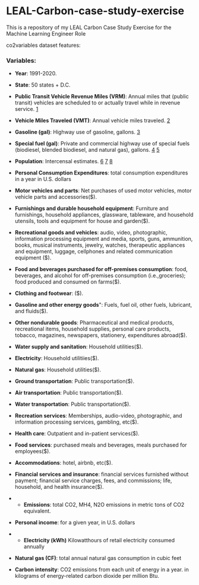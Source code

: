 # LEAL-Carbon-case-study-exercise
This is a repository of my LEAL Carbon Case Study Exercise for the Machine Learning Engineer Role


co2variables dataset features:

### **Variables**:
*   **Year**: 1991-2020.
  
*   **State**: 50 states + D.C.
  
*   **Public Transit Vehicle Revenue Miles (VRM)**: Annual miles that (public transit) vehicles are scheduled to or actually travel while in revenue service. [1](https://www.transit.dot.gov/ntd/national-transit-database-ntd-glossary#V)

*   **Vehicle Miles Traveled (VMT)**: Annual vehicle miles traveled. [2](https://www.fhwa.dot.gov/policyinformation/statistics/2020/)

*   **Gasoline (gal)**: Highway use of gasoline, gallons. [3](https://www.fhwa.dot.gov/policyinformation/statistics/2020/mf226.cfm)

*   **Special fuel (gal)**: Private and commercial highway use of special fuels (biodiesel, blended biodiesel, and natural gas), gallons. [4](https://afdc.energy.gov/laws/10938#:~:text=Special%20fuel%20is%20defined%20as,%2C%20industrial%2C%20or%20farm%20purposes.) [5](https://www.fhwa.dot.gov/policyinformation/statistics/2020/mf225.cfm)

*   **Population**: Intercensal estimates. [6](https://www.census.gov/data/tables/time-series/demo/popest/intercensal-2000-2010-state.html) [7](https://www.census.gov/programs-surveys/popest/technical-documentation/research/evaluation-estimates/2020-evaluation-estimates/2010s-state-total.html) [8](https://www.census.gov/data/tables/time-series/demo/popest/intercensal-1990-2000-state-and-county-totals.html)

* **Personal Consumption Expenditures**: total consumption expenditures in a year in U.S. dollars

* **Motor vehicles and parts**: Net purchases of used motor vehicles, motor vehicle parts and accessories($).

* **Furnishings and durable household equipment**: Furniture and furnishings, household appliances, glassware, tableware, and household utensils, tools and equipment for house and garden($).  

* **Recreational goods and vehicles**: audio, video, photographic, information processing equipment and media, sports, guns, ammunition, books, musical instruments, jewelry, watches, therapeutic appliances and equipment, luggage, cellphones and related communication equipment ($).

* **Food and beverages purchased for off-premises consumption**: food, beverages, and alcohol for off-premises consumption (i.e.,groceries); food produced and consumed on farms($).

* **Clothing and footwear**: ($).

* **Gasoline and other energy goods**": Fuels, fuel oil, other fuels, lubricant, and fluids($).

* **Other nondurable goods**: Pharmaceutical and medical products, recreational items, household supplies, personal care products, tobacco, magazines, newspapers, stationery, expenditures abroad($).

* **Water supply and sanitation**: Household utilities($).

* **Electricity**: Household utilitiies($).

* **Natural gas**: Household utilities($).

* **Ground transportation**: Public transportation($).

* **Air transportation**: Public transportation($).

* **Water transportation**: Public transportation($).

* **Recreation services**: Memberships, audio-video, photographic, and information processing services, gambling, etc($).

* **Health care**: Outpatient and in-patient services($).

* **Food services**: purchased meals and beverages, meals purchased for employees($).

* **Accommodations**: hotel, airbnb, etc($).

* **Financial services and insurance**: financial services furnished without payment; financial service charges, fees, and commissions; life, household, and health insurance($).

* * **Emissions**: total CO2, MH4, N2O emissions in metric tons of CO2 equivalent.
 
* **Personal income**: for a given year, in U.S. dollars

* * **Electricity (kWh)** Kilowatthours of retail electricity consumed annually
 
* **Natural gas (CF)**: total annual natural gas consumption in cubic feet

*   **Carbon intensity**: CO2 emissions from each unit of energy in a year. in kilograms of energy-related carbon dioxide per million Btu.
